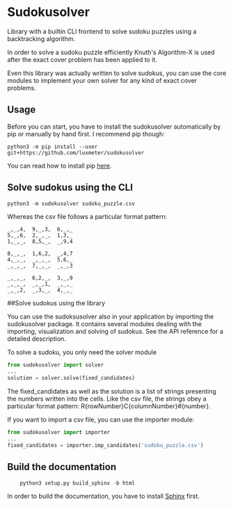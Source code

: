 # Sudokusolver

Library with a builtin CLI frontend to solve sudoku puzzles using a backtracking algorithm.

In order to solve a sudoku puzzle efficiently Knuth's Algorithm-X is used
after the exact cover problem has been applied to it.

Even this library was actually written to solve sudokus,
you can use the core modules to implement your own solver for any kind of exact cover problems.

## Usage

Before you can start, you have to install the sudokusolver automatically by pip or manually by hand first. I recommend pip though:

```
python3 -m pip install --user git+https://github.com/luxmeter/sudokusolver
```

You can read how to install pip [here](https://pip.pypa.io/en/stable/installing.html#install-pip).

## Solve sudokus using the CLI

```python
python3 -m sudokusolver sudoku_puzzle.csv
```
Whereas the csv file follows a particular format pattern:

```
_,_,4,  9,_,3,  6,_,_
5,_,6,  2,_,_,  1,3,_
1,_,_,  8,5,_,  _,9,4

8,_,_,  1,6,2,  _,4,7
4,_,_,  _,_,_,  5,6,_
_,_,_,  7,_,_,  _,_,3

_,_,_,  6,2,_,  3,_,9
_,_,_,  _,_,1,  _,_,_
_,_,2,  _,3,_,  4,_,_
```

##Solve sudokus using the library

You can use the sudoksusolver also in your application by importing the sudokusolver package. It contains several modules dealing with the importing, visualization and solving of sudokus. See the API reference for a detailed description.

To solve a sudoku, you only need the solver module

```python
from sudokusolver import solver
...
solution = solver.solve(fixed_candidates)
```

The fixed_candidates as well as the solution is a list of strings presenting the numbers written into the cells. Like the csv file, the strings obey a particular format pattern: R{rowNumber}C{columnNumber}#{number}.

If you want to import a csv file, you can use the importer module:

```python
from sudokusolver import importer
...
fixed_candidates = importer.imp_candidates('sudoku_puzzle.csv')
```

Build the documentation
-----------------------

```python
    python3 setup.py build_sphinx -b html
```

In order to build the documentation, you have to install [Sphinx](http://sphinx-doc.org/) first.
